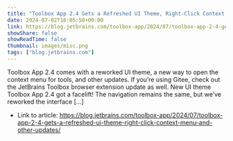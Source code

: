 ```yaml
---
title: "Toolbox App 2.4 Gets a Refreshed UI Theme, Right-Click Context Menu, and Other Updates."
date: 2024-07-02T16:05:50+00:00
link: https://blog.jetbrains.com/toolbox-app/2024/07/toolbox-app-2-4-gets-a-refreshed-ui-theme-right-click-context-menu-and-other-updates/
showShare: false
showReadTime: false
thumbnail: images/misc.png
tags: ["blog.jetbrains.com"]
---
```

Toolbox App 2.4 comes with a reworked UI theme, a new way to open the context menu for tools, and other updates. If you’re using Gitee, check out the JetBrains Toolbox browser extension update as well. New UI theme Toolbox App 2.4 got a facelift! The navigation remains the same, but we’ve reworked the interface […]

- Link to article: https://blog.jetbrains.com/toolbox-app/2024/07/toolbox-app-2-4-gets-a-refreshed-ui-theme-right-click-context-menu-and-other-updates/